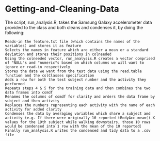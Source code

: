 Getting-and-Cleaning-Data
=========================

The script, run_analysis.R, takes the Samsung Galaxy accelerometer data provided to the class and both cleans and condenses it, by doing the following:

    Reads-in the feature.txt file (which contains the names of the variables) and stores it as feature
    Selects the names in feature which are either a mean or a standard deviation and stores their positions in colneeded
    Using the colneeded vector, run_analysis.R creates a vector comprised of "NULL"s and "numeric"s based on which columns we will want to ignore or read-in respectively
    Stores the data we want from the test data using the read.table function and the colClasses specification
    Adds a row for both the test subject number and the activity they performed
    Repeats steps 4 & 5 for the training data and then combines the two data frames into comdf
    Renames the columns of comdf for clarity and orders the data frame by subject and then activity
    Replaces the numbers representing each activity with the name of each activity for added clarity
    Condenses the data by averaging variables which share a subject and activity (e.g. If there were originally 10 reported tBodyAcc-mean()-X values for the 19th subject while walking downstairs, those 10 rows would be condensed into 1 row with the mean of the 10 reported)
    Finally run_analysis.R writes the condensed and tidy data to a .csv file
